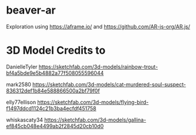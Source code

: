 # beaver-ar

Exploration using https://aframe.io/ and https://github.com/AR-js-org/AR.js/

# 3D Model Credits to
DanielleTyler
https://sketchfab.com/3d-models/rainbow-trout-bf4a5bde9e5b4882a77f508055596044

mark2580
https://sketchfab.com/3d-models/cat-murdered-soul-suspect-836312def1b84e588866500a2bf79f0f

elly77ellison
https://sketchfab.com/3d-models/flying-bird-f1497ddcd1124c21b3ba4ecfdf451758

whiskascaty34
https://sketchfab.com/3d-models/gallina-ef845cb048e4499ab2f2845d20cb10d0